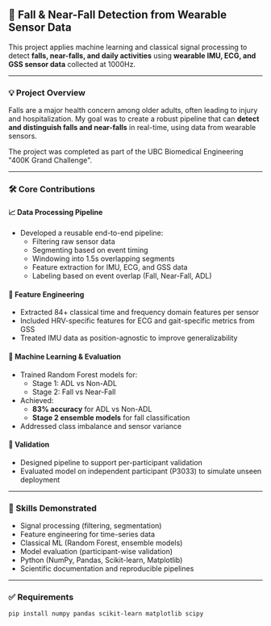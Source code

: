## 🧠 Fall & Near-Fall Detection from Wearable Sensor Data

This project applies machine learning and classical signal processing to detect **falls, near-falls, and daily activities** using **wearable IMU, ECG, and GSS sensor data** collected at 1000Hz.

---

### 💡 Project Overview

Falls are a major health concern among older adults, often leading to injury and hospitalization. My goal was to create a robust pipeline that can **detect and distinguish falls and near-falls** in real-time, using data from wearable sensors.

The project was completed as part of the UBC Biomedical Engineering "400K Grand Challenge".

---

### 🛠️ Core Contributions

#### 📈 Data Processing Pipeline

- Developed a reusable end-to-end pipeline:
  - Filtering raw sensor data
  - Segmenting based on event timing
  - Windowing into 1.5s overlapping segments
  - Feature extraction for IMU, ECG, and GSS data
  - Labeling based on event overlap (Fall, Near-Fall, ADL)

#### 🧪 Feature Engineering

- Extracted 84+ classical time and frequency domain features per sensor
- Included HRV-specific features for ECG and gait-specific metrics from GSS
- Treated IMU data as position-agnostic to improve generalizability

#### 🤖 Machine Learning & Evaluation

- Trained Random Forest models for:
  - Stage 1: ADL vs Non-ADL
  - Stage 2: Fall vs Near-Fall
- Achieved:
  - **83% accuracy** for ADL vs Non-ADL
  - **Stage 2 ensemble models** for fall classification
- Addressed class imbalance and sensor variance

#### 🔬 Validation

- Designed pipeline to support per-participant validation
- Evaluated model on independent participant (P3033) to simulate unseen deployment

---

### 🧠 Skills Demonstrated

- Signal processing (filtering, segmentation)
- Feature engineering for time-series data
- Classical ML (Random Forest, ensemble models)
- Model evaluation (participant-wise validation)
- Python (NumPy, Pandas, Scikit-learn, Matplotlib)
- Scientific documentation and reproducible pipelines

---

### ✅ Requirements

```bash
pip install numpy pandas scikit-learn matplotlib scipy
```
